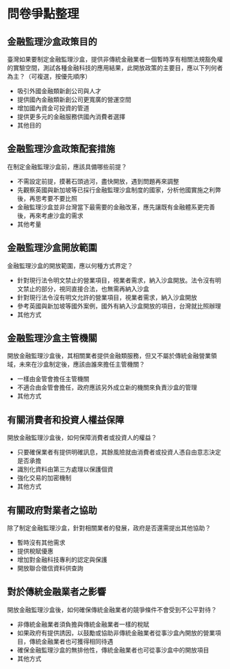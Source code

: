 # 問卷爭點整理

## 金融監理沙盒政策目的

 臺灣如果要制定金融監理沙盒，提供非傳統金融業者一個暫時享有相關法規豁免權的實驗空間，測試各種金融科技的應用結果，此開放政策的主要目，應以下列何者為主？（可複選，按優先順序）

  + 吸引外國金融類新創公司與人才
  + 提供國內金融類新創公司更寬廣的營運空間
  + 增加國內資金可投資的管道
  + 提供更多元的金融服務供國內消費者選擇
  + 其他目的

## 金融監理沙盒政策配套措施 

 在制定金融監理沙盒前，應該具備哪些前提？

  + 不需設定前提，摸著石頭過河，盡快開放，遇到問題再來調整
  + 先觀察英國與新加坡等已採行金融監理沙盒制度的國家，分析他國實施之利弊後，再思考要不要比照
  + 金融監理沙盒並非台灣當下最需要的金融改革，應先讓既有金融體系更完善後，再來考慮沙盒的需求
  + 其他考量

## 金融監理沙盒開放範圍

金融監理沙盒的開放範圍，應以何種方式界定？

 + 針對現行法令明文禁止的營業項目，視業者需求，納入沙盒開放。法令沒有明文禁止的部分，視同直接合法，也無需再納入沙盒
 + 針對現行法令沒有明文允許的營業項目，視業者需求，納入沙盒開放
 + 參考英國與新加坡等國外案例，國外有納入沙盒開放的項目，台灣就比照辦理
 + 其他方式

## 金融監理沙盒主管機關

開放金融監理沙盒後，其相關業者提供金融類服務，但又不屬於傳統金融營業領域，未來在沙盒制定後，應該由誰來擔任主管機關？

  + 一樣由金管會擔任主管機關
  + 不適合由金管會擔任，政府應該另外成立新的機關來負責沙盒的管理
  + 其他方式

## 有關消費者和投資人權益保障

開放金融監理沙盒後，如何保障消費者或投資人的權益？

  + 只要確保業者有提供明確訊息，其餘風險就由消費者或投資人憑自由意志決定是否承擔
  + 識別化資料由第三方處理以保護個資
  + 強化交易的加密機制
  + 其他方式

## 有關政府對業者之協助

除了制定金融監理沙盒，針對相關業者的發展，政府是否還需提出其他協助？
  
  + 暫時沒有其他需求
  + 提供稅賦優惠
  + 增加對金融科技專利的認定與保護
  + 開放聯合徵信資料供查詢
  
## 對於傳統金融業者之影響

開放金融監理沙盒後，如何確保傳統金融業者的競爭條件不會受到不公平對待？

  + 非傳統金融業者須負擔與傳統金融業者一樣的稅賦
  + 如果政府有提供誘因，以鼓勵或協助非傳統金融業者從事沙盒內開放的營業項目，傳統金融業者也可獲得相同待遇
  + 確保金融監理沙盒的無排他性，傳統金融業者也可從事沙盒中的開放項目
  + 其他方式
